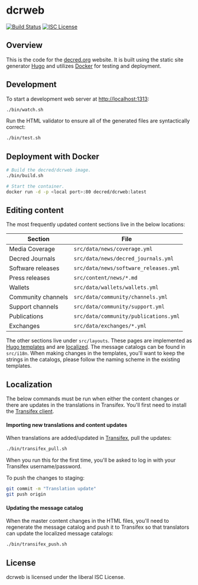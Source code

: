 # dcrweb
[![Build Status](https://github.com/decred/dcrweb/actions/workflows/build.yml/badge.svg)](https://github.com/decred/dcrweb/actions/workflows/build.yml)
[![ISC License](http://img.shields.io/badge/license-ISC-blue.svg)](http://copyfree.org)

## Overview

This is the code for the [decred.org](https://decred.org) website.
It is built using the static site generator [Hugo](https://gohugo.io/) and
utilizes [Docker](https://www.docker.com/) for testing and deployment.

## Development

To start a development web server at <http://localhost:1313>:

```sh
./bin/watch.sh
```

Run the HTML validator to ensure all of the generated files are syntactically
correct:

```sh
./bin/test.sh
```

## Deployment with Docker

```sh
# Build the decred/dcrweb image.
./bin/build.sh

# Start the container.
docker run -d -p <local port>:80 decred/dcrweb:latest
```

## Editing content

The most frequently updated content sections live in the below locations:

| Section            | File |
| ------------------ | ---- |
| Media Coverage     | `src/data/news/coverage.yml` |
| Decred Journals    | `src/data/news/decred_journals.yml` |
| Software releases  | `src/data/news/software_releases.yml` |
| Press releases     | `src/content/news/*.md` |
| Wallets            | `src/data/wallets/wallets.yml` |
| Community channels | `src/data/community/channels.yml` |
| Support channels   | `src/data/community/support.yml` |
| Publications       | `src/data/community/publications.yml` |
| Exchanges          | `src/data/exchanges/*.yml` |

The other sections live under `src/layouts`.
These pages are implemented as [Hugo templates](https://gohugo.io/templates/)
and are
[localized](https://gohugo.io/content-management/multilingual/#translation-of-strings).
The message catalogs can be found in `src/i18n`.
When making changes in the templates, you'll want to keep the strings in the
catalogs, please follow the naming scheme in the existing templates.

## Localization

The below commands must be run when either the content changes or there are
updates in the translations in Transifex.
You'll first need to install the [Transifex client](https://docs.transifex.com/client/installing-the-client).

#### Importing new translations and content updates

When translations are added/updated in [Transifex](https://www.transifex.com/decred/public/),
pull the updates:

```sh
./bin/transifex_pull.sh
```

When you run this for the first time, you'll be asked to log in with your
Transifex username/password.

To push the changes to staging:

```sh
git commit -m "Translation update"
git push origin
```

#### Updating the message catalog

When the master content changes in the HTML files, you'll need to regenerate
the message catalog and push it to Transifex so that translators can update the
localized message catalogs:

```sh
./bin/transifex_push.sh
```

## License

dcrweb is licensed under the liberal ISC License.
